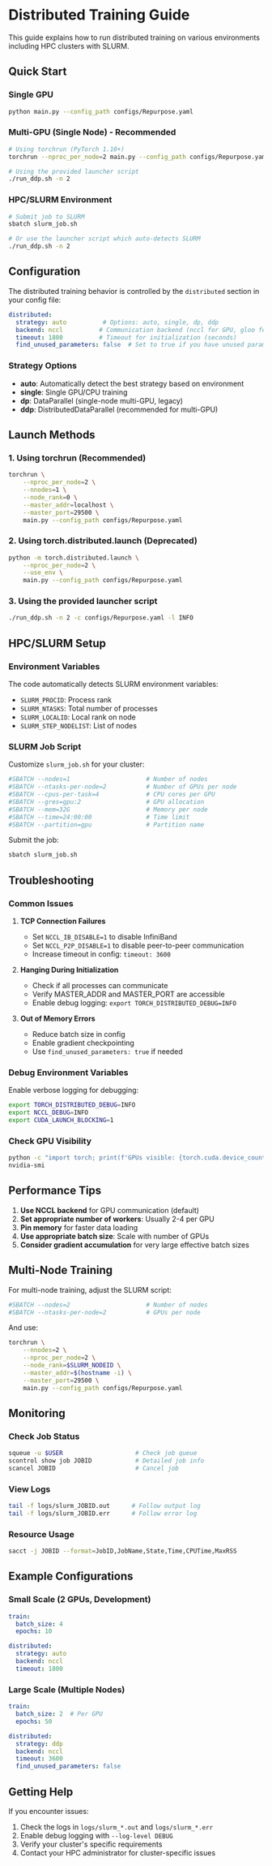 # Distributed Training Guide

This guide explains how to run distributed training on various environments including HPC clusters with SLURM.

## Quick Start

### Single GPU
```bash
python main.py --config_path configs/Repurpose.yaml
```

### Multi-GPU (Single Node) - Recommended
```bash
# Using torchrun (PyTorch 1.10+)
torchrun --nproc_per_node=2 main.py --config_path configs/Repurpose.yaml

# Using the provided launcher script
./run_ddp.sh -n 2
```

### HPC/SLURM Environment
```bash
# Submit job to SLURM
sbatch slurm_job.sh

# Or use the launcher script which auto-detects SLURM
./run_ddp.sh -n 2
```

## Configuration

The distributed training behavior is controlled by the `distributed` section in your config file:

```yaml
distributed:
  strategy: auto          # Options: auto, single, dp, ddp
  backend: nccl          # Communication backend (nccl for GPU, gloo for CPU)
  timeout: 1800          # Timeout for initialization (seconds)
  find_unused_parameters: false  # Set to true if you have unused parameters
```

### Strategy Options

- **auto**: Automatically detect the best strategy based on environment
- **single**: Single GPU/CPU training
- **dp**: DataParallel (single-node multi-GPU, legacy)
- **ddp**: DistributedDataParallel (recommended for multi-GPU)

## Launch Methods

### 1. Using torchrun (Recommended)

```bash
torchrun \
    --nproc_per_node=2 \
    --nnodes=1 \
    --node_rank=0 \
    --master_addr=localhost \
    --master_port=29500 \
    main.py --config_path configs/Repurpose.yaml
```

### 2. Using torch.distributed.launch (Deprecated)

```bash
python -m torch.distributed.launch \
    --nproc_per_node=2 \
    --use_env \
    main.py --config_path configs/Repurpose.yaml
```

### 3. Using the provided launcher script

```bash
./run_ddp.sh -n 2 -c configs/Repurpose.yaml -l INFO
```

## HPC/SLURM Setup

### Environment Variables

The code automatically detects SLURM environment variables:

- `SLURM_PROCID`: Process rank
- `SLURM_NTASKS`: Total number of processes
- `SLURM_LOCALID`: Local rank on node
- `SLURM_STEP_NODELIST`: List of nodes

### SLURM Job Script

Customize `slurm_job.sh` for your cluster:

```bash
#SBATCH --nodes=1                     # Number of nodes
#SBATCH --ntasks-per-node=2           # Number of GPUs per node
#SBATCH --cpus-per-task=4             # CPU cores per GPU
#SBATCH --gres=gpu:2                  # GPU allocation
#SBATCH --mem=32G                     # Memory per node
#SBATCH --time=24:00:00               # Time limit
#SBATCH --partition=gpu               # Partition name
```

Submit the job:
```bash
sbatch slurm_job.sh
```

## Troubleshooting

### Common Issues

1. **TCP Connection Failures**
   - Set `NCCL_IB_DISABLE=1` to disable InfiniBand
   - Set `NCCL_P2P_DISABLE=1` to disable peer-to-peer communication
   - Increase timeout in config: `timeout: 3600`

2. **Hanging During Initialization**
   - Check if all processes can communicate
   - Verify MASTER_ADDR and MASTER_PORT are accessible
   - Enable debug logging: `export TORCH_DISTRIBUTED_DEBUG=INFO`

3. **Out of Memory Errors**
   - Reduce batch size in config
   - Enable gradient checkpointing
   - Use `find_unused_parameters: true` if needed

### Debug Environment Variables

Enable verbose logging for debugging:

```bash
export TORCH_DISTRIBUTED_DEBUG=INFO
export NCCL_DEBUG=INFO
export CUDA_LAUNCH_BLOCKING=1
```

### Check GPU Visibility

```bash
python -c "import torch; print(f'GPUs visible: {torch.cuda.device_count()}')"
nvidia-smi
```

## Performance Tips

1. **Use NCCL backend** for GPU communication (default)
2. **Set appropriate number of workers**: Usually 2-4 per GPU
3. **Pin memory** for faster data loading
4. **Use appropriate batch size**: Scale with number of GPUs
5. **Consider gradient accumulation** for very large effective batch sizes

## Multi-Node Training

For multi-node training, adjust the SLURM script:

```bash
#SBATCH --nodes=2                     # Number of nodes
#SBATCH --ntasks-per-node=2           # GPUs per node
```

And use:
```bash
torchrun \
    --nnodes=2 \
    --nproc_per_node=2 \
    --node_rank=$SLURM_NODEID \
    --master_addr=$(hostname -i) \
    --master_port=29500 \
    main.py --config_path configs/Repurpose.yaml
```

## Monitoring

### Check Job Status
```bash
squeue -u $USER                    # Check job queue
scontrol show job JOBID            # Detailed job info
scancel JOBID                      # Cancel job
```

### View Logs
```bash
tail -f logs/slurm_JOBID.out      # Follow output log
tail -f logs/slurm_JOBID.err      # Follow error log
```

### Resource Usage
```bash
sacct -j JOBID --format=JobID,JobName,State,Time,CPUTime,MaxRSS
```

## Example Configurations

### Small Scale (2 GPUs, Development)
```yaml
train:
  batch_size: 4
  epochs: 10

distributed:
  strategy: auto
  backend: nccl
  timeout: 1800
```

### Large Scale (Multiple Nodes)
```yaml
train:
  batch_size: 2  # Per GPU
  epochs: 50

distributed:
  strategy: ddp
  backend: nccl
  timeout: 3600
  find_unused_parameters: false
```

## Getting Help

If you encounter issues:

1. Check the logs in `logs/slurm_*.out` and `logs/slurm_*.err`
2. Enable debug logging with `--log-level DEBUG`
3. Verify your cluster's specific requirements
4. Contact your HPC administrator for cluster-specific issues